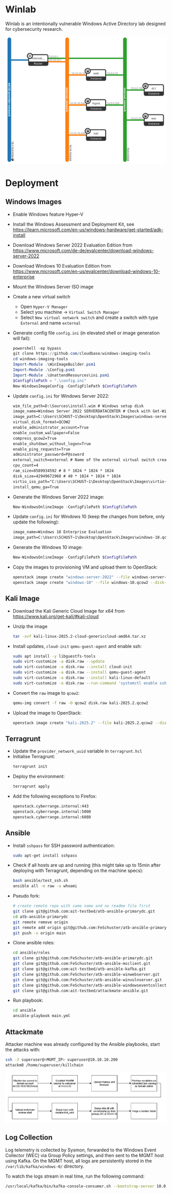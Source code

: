 # Winlab

Winlab is an intentionally vulnerable Windows Active Directory lab designed for cybersecurity research.

![Network](./docs/winlab_network.png)

# Deployment

## Windows Images

- Enable Windows feature Hyper-V
- Install the Windows Assessment and Deployment Kit, see https://learn.microsoft.com/en-us/windows-hardware/get-started/adk-install
- Download Windows Server 2022 Evaluation Edition from https://www.microsoft.com/de-de/evalcenter/download-windows-server-2022
- Download Windows 10 Evaluation Edition from https://www.microsoft.com/en-us/evalcenter/download-windows-10-enterprise
- Mount the Windows Server ISO image
- Create a new virtual switch
    - Open `Hyper-V Manager`
    - Select you machine &rarr; `Virtual Switch Manager`
    - Select `New virtual network switch` and create a switch with type `External` and name `external`

- Generate config file `config.ini` (in elevated shell or image generation will fail):
    ```ps1
    powershell -ep bypass
    git clone https://github.com/cloudbase/windows-imaging-tools
    cd windows-imaging-tools
    Import-Module .\WinImageBuilder.psm1
    Import-Module .\Config.psm1
    Import-Module .\UnattendResources\ini.psm1
    $ConfigFilePath = ".\config.ini"
    New-WindowsImageConfig -ConfigFilePath $ConfigFilePath
    ```

- Update `config.ini` for Windows Server 2022:
    ```txt
    wim_file_path=D:\Sources\install.wim # Windows setup disk
    image_name=Windows Server 2022 SERVERDATACENTER # Check with Get-WimFileImagesInfo D:\Sources\install.wim
    image_path=C:\Users\SCHUST~1\Desktop\OpenStack\Images\windows-server-2022.qcow2
    virtual_disk_format=QCOW2
    enable_administrator_account=True
    enable_custom_wallpaper=False
    compress_qcow2=True
    enable_shutdown_without_logon=True
    enable_ping_requests=True
    administrator_password=P@ssword
    external_switch=external # Name of the external virtual switch created earlier
    cpu_count=4
    ram_size=8589934592 # 8 * 1024 * 1024 * 1024
    disk_size=42949672960 # 40 * 1024 * 1024 * 1024
    virtio_iso_path="C:\Users\SCHUST~1\Desktop\OpenStack\Images\virtio-win.iso"
    install_qemu_ga=True
    ```

- Generate the Windows Server 2022 image:
    ```ps1
    New-WindowsOnlineImage -ConfigFilePath $ConfigFilePath
    ```

- Update `config.ini` for Windows 10 (keep the changes from before, only update the following):
    ```txt
    image_name=Windows 10 Enterprise Evaluation
    image_path=C:\Users\SCHUST~1\Desktop\OpenStack\Images\windows-10.qcow2
    ```

- Generate the Windows 10 image:
    ```ps1
    New-WindowsOnlineImage -ConfigFilePath $ConfigFilePath
    ```

- Copy the images to provisioning VM and upload them to OpenStack:
    ```bash
    openstack image create "windows-server-2022" --file windows-server-2022.qcow2 --disk-format qcow2 --container-format bare --progress
    openstack image create "windows-10" --file windows-10.qcow2 --disk-format qcow2 --container-format bare --progress
    ```

## Kali Image

- Download the Kali Generic Cloud Image for x64 from https://www.kali.org/get-kali/#kali-cloud

- Unzip the image
    ```bash
    tar -xvf kali-linux-2025.2-cloud-genericcloud-amd64.tar.xz
    ```

- Install updates, `cloud-init` `qemu-guest-agent` and enable ssh:
    ```bash
    sudo apt install -y libguestfs-tools
    sudo virt-customize -a disk.raw --update
    sudo virt-customize -a disk.raw --install cloud-init
    sudo virt-customize -a disk.raw --install qemu-guest-agent
    sudo virt-customize -a disk.raw --install kali-linux-default
    sudo virt-customize -a disk.raw --run-command 'systemctl enable ssh.service'
    ```

- Convert the `raw` image to `qcow2`:
    ```bash
    qemu-img convert -f raw -O qcow2 disk.raw kali-2025.2.qcow2
    ```

- Upload the image to OpenStack:
    ```bash
    openstack image create "kali-2025.2" --file kali-2025.2.qcow2 --disk-format qcow2 --container-format bare --progress
    ```

## Terragrunt

- Update the `provider_network_uuid` variable in `terragrunt.hcl`
- Initialise Terragrunt:
    ```bash
    terragrunt init
    ```
- Deploy the environment:
    ```bash
    terragrunt apply
    ```
- Add the following exceptions to Firefox:
    ```txt
    openstack.cyberrange.internal:443
    openstack.cyberrange.internal:5000
    openstack.cyberrange.internal:6080
    ```

## Ansible

- Install `sshpass` for SSH password authentication:
    ```bash
    sudo apt-get install sshpass
    ```

- Check if all hosts are up and running (this might take up to 15min after deploying with Terragrunt, depending on the machine specs):
    ```bash
    bash ansible/test_ssh.sh
    ansible all -m raw -a whoami
    ```

- Pseudo fork:
    ```bash
    # create remote repo with same name and no readme file first
    git clone git@github.com:ait-testbed/atb-ansible-primarydc.git
    cd atb-ansible-primarydc
    git remote remove origin
    git remote add origin git@github.com:FeSchuster/atb-ansible-primarydc.git
    git push -u origin main
    ```

- Clone ansible roles:
    ```bash
    cd ansible/roles
    git clone git@github.com:FeSchuster/atb-ansible-primarydc.git
    git clone git@github.com:FeSchuster/atb-ansible-msclient.git
    git clone git@github.com:ait-testbed/atb-ansible-kafka.git
    git clone git@github.com:FeSchuster/atb-ansible-winwebserver.git
    git clone git@github.com:FeSchuster/atb-ansible-winvulnserver.git
    git clone git@github.com:FeSchuster/atb-ansible-windowseventcollector.git
    git clone git@github.com:ait-testbed/attackmate-ansible.git
    ```

- Run playbook:
    ```bash
    cd ansible
    ansible-playbook main.yml
    ```

## Attackmate

Attacker machine was already configured by the Ansible playbooks, start the attacks with:
```bash
ssh -J superuser@<MGMT_IP> superuser@10.10.10.200
attackm8 /home/superuser/killchain
```

![Killchain](./docs/winlab_killchain.png)

## Log Collection

Log telemetry is collected by Sysmon, forwarded to the Windows Event Collector (WEC) via Group Policy settings, and then sent to the MGMT host using Kafka. On the MGMT host, all logs are persistently stored in the `/var/lib/kafka/windows-0/` directory.

To watch the logs stream in real time, run the following command:
```bash
/usr/local/kafka/bin/kafka-console-consumer.sh --bootstrap-server 10.0.0.250:9092 --topic windows --from-beginning
```
